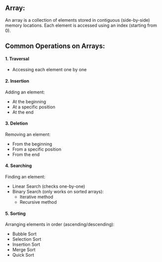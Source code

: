 ## Array:

An array is a collection of elements stored in contiguous (side-by-side) memory locations. 
Each element is accessed using an index (starting from 0).

## Common Operations on Arrays:

#### 1. Traversal 

- Accessing each element one by one


#### 2. Insertion 

Adding an element:

- At the beginning
- At a specific position
- At the end

#### 3. Deletion

Removing an element:

- From the beginning
- From a specific position
- From the end

#### 4. Searching 

Finding an element:

- Linear Search (checks one-by-one)
- Binary Search (only works on sorted arrays):
  - Iterative method
  - Recursive method


#### 5. Sorting 

Arranging elements in order (ascending/descending):

- Bubble Sort
- Selection Sort
- Insertion Sort
- Merge Sort
- Quick Sort
